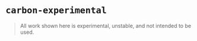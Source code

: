 # `carbon-experimental`

> All work shown here is experimental, unstable, and not intended to be used.
